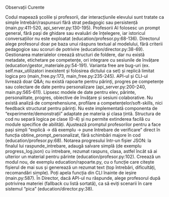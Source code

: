 Observații Curente

Codul mapează școlile și profesorii, dar interacțiunile elevului sunt tratate ca simple întrebări/raspunsuri fără strat pedagogic sau persistență (main.py:411-520, api_server.py:130-195).
Profesorii AI folosesc un prompt general, fără pași de ghidare sau evaluări de înțelegere, iar istoricul conversațiilor nu este exploatat (education/profesor.py:68-136).
Directorul alege profesorul doar pe baza unui răspuns textual al modelului, fără criterii pedagogice sau scoruri de potrivire (education/director.py:38-69).
Gestionarea materialelor creează structuri de foldere, dar nu există metadate, etichetare pe competențe, ori integrare cu sesiunile de învățare (education/gestor_materiale.py:54-191).
Varianta free are bug-uri (ex. self.max_utilizatori inexistent și folosirea dictului ca set) și replică limitat logica pro (main_free.py:173, main_free.py:235-245).
API-ul și CLI-ul livrează doar Q&A; nu există rapoarte pentru părinți, progres pe competențe sau colectare de date pentru personalizare (api_server.py:200-240, main.py:565-611).
Lipsesc modele de date pentru elev, părinte, personalitate, progres, obiective de învățare și sesiuni colaborative.
Nu există analiză de comprehensiune, profilare a competențelor/soft-skills, nici feedback structurat pentru părinți.
Nu este implementată componenta de “experimente/demonstrații” adaptate pe materia și clasa țintă.
Structura de cod nu separă logica pe clase (0-4) și nu permite extinderea facilă cu module specifice de abilități.
Ajustează promptul profesorilor pentru a face pași simpli “explică → dă exemplu → pune întrebare de verificare” direct în funcția obtine_prompt_personalizat, fără schimbări majore în cod (education/profesor.py:68).
Notarea progresului într-un fișier JSON: la finalul lui raspunde_intrebare, adaugă salvare simplă (de exemplu progress_log.json) cu intrebare, rezumat raspuns, clasa, astfel încât să ai ulterior un material pentru părinte (education/profesor.py:102).
Creează un modul nou, de exemplu education/rapoarte.py, cu o funcție care citește fișierul de mai sus și generează un rezumat text (top întrebări, dificultăți, recomandări simple). Poți apela funcția din CLI înainte de ieșire (main.py:587).
În Director, dacă API-ul nu răspunde, alege profesorul după potrivirea materiei (fallback cu listă sortată), ca să eviți scenarii în care sistemul “pica” (education/director.py:38).
